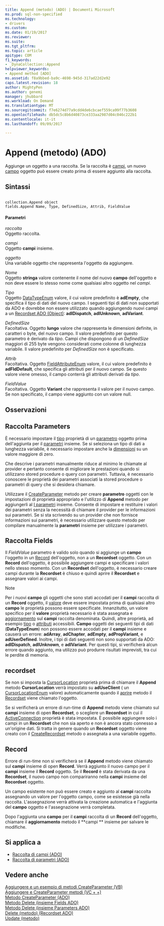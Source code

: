 ```yaml
---
title: Append (metodo) (ADO) | Documenti Microsoft
ms.prod: sql-non-specified
ms.technology:
- drivers
ms.custom: 
ms.date: 01/19/2017
ms.reviewer: 
ms.suite: 
ms.tgt_pltfrm: 
ms.topic: article
apitype: COM
f1_keywords:
- _DynaCollection::Append
helpviewer_keywords:
- Append method [ADO]
ms.assetid: f8a9bbed-ba9c-4698-945d-317ad22d2e92
caps.latest.revision: 18
author: MightyPen
ms.author: genemi
manager: jhubbard
ms.workload: On Demand
ms.translationtype: MT
ms.sourcegitcommit: f7e6274d77a9cdd4de6cbcaef559ca99f77b3608
ms.openlocfilehash: db5dc5c8b6d40873ce333aa2987d04c046c222b1
ms.contentlocale: it-it
ms.lasthandoff: 09/09/2017

---
```

# <a name="append-method-ado"></a>Append (metodo) (ADO)
Aggiunge un oggetto a una raccolta. Se la raccolta è [campi](../../../ado/reference/ado-api/fields-collection-ado.md), un nuovo [campo](../../../ado/reference/ado-api/field-object.md) oggetto può essere creato prima di essere aggiunto alla raccolta.  
  
## <a name="syntax"></a>Sintassi  
  
```  
  
collection.Append object  
fields.Append Name, Type, DefinedSize, Attrib, FieldValue  
```  
  
#### <a name="parameters"></a>Parametri  
 *raccolta*  
 Oggetto raccolta.  
  
 *campi*  
 Oggetto **campi** insieme.  
  
 *oggetto*  
 Una variabile oggetto che rappresenta l'oggetto da aggiungere.  
  
 *Nome*  
 Oggetto **stringa** valore contenente il nome del nuovo **campo** dell'oggetto e non deve essere lo stesso nome come qualsiasi altro oggetto nel *campi*.  
  
 *Tipo*  
 Oggetto [DataTypeEnum](../../../ado/reference/ado-api/datatypeenum.md) valore, il cui valore predefinito è **adEmpty**, che specifica il tipo di dati del nuovo campo. I seguenti tipi di dati non supportati da ADO e dovrebbe non essere utilizzato quando aggiungendo nuovi campi a un [Recordset ADO (Object)](../../../ado/reference/ado-api/recordset-object-ado.md): **adIDispatch**, **adIUnknown**, **adVariant**.  
  
 *DefinedSize*  
 Facoltativa. Oggetto **lungo** valore che rappresenta le dimensioni definite, in caratteri o byte, del nuovo campo. Il valore predefinito per questo parametro è derivato da *tipo*. Campi che dispongono di un *DefinedSize* maggiori di 255 byte vengono considerati come colonne di lunghezza variabile. Il valore predefinito per *DefinedSize* non è specificato.  
  
 *Attrib*  
 Facoltativa. Oggetto [FieldAttributeEnum](../../../ado/reference/ado-api/fieldattributeenum.md) valore, il cui valore predefinito è **adFldDefault**, che specifica gli attributi per il nuovo campo. Se questo valore viene omesso, il campo conterrà gli attributi derivati da *tipo*.  
  
 *FieldValue*  
 Facoltativa. Oggetto **Variant** che rappresenta il valore per il nuovo campo. Se non specificato, il campo viene aggiunto con un valore null.  
  
## <a name="remarks"></a>Osservazioni  
  
## <a name="parameters-collection"></a>Raccolta Parameters  
 È necessario impostare il [tipo](../../../ado/reference/ado-api/type-property-ado.md) proprietà di un [parametro](../../../ado/reference/ado-api/parameter-object.md) oggetto prima dell'aggiunta per il [parametri](../../../ado/reference/ado-api/parameters-collection-ado.md) insieme. Se si seleziona un tipo di dati a lunghezza variabile, è necessario impostare anche la [dimensioni](../../../ado/reference/ado-api/size-property-ado-parameter.md) su un valore maggiore di zero.  
  
 Che descrive i parametri manualmente riduce al minimo le chiamate al provider e pertanto consente di migliorare le prestazioni quando si utilizzano stored procedure o query con parametri. Tuttavia, è necessario conoscere le proprietà dei parametri associati la stored procedure o parametri di query che si desidera chiamare.  
  
 Utilizzare il [CreateParameter](../../../ado/reference/ado-api/createparameter-method-ado.md) metodo per creare **parametro** oggetti con le impostazioni di proprietà appropriato e l'utilizzo di **Append** metodo per aggiungerli al [ I parametri](../../../ado/reference/ado-api/parameters-collection-ado.md) insieme. Consente di impostare e restituire i valori dei parametri senza la necessità di chiamare il provider per le informazioni sui parametri. Se si sta scrivendo su un provider che non fornisce informazioni sui parametri, è necessario utilizzare questo metodo per compilare manualmente la **parametri** insieme per utilizzare i parametri.  
  
## <a name="fields-collection"></a>Raccolta Fields  
 Il *FieldValue* parametro è valido solo quando si aggiunge un **campo** l'oggetto in un [Record](../../../ado/reference/ado-api/record-object-ado.md) dell'oggetto, non a un **Recordset** oggetto. Con un **Record** dell'oggetto, è possibile aggiungere campi e specificare i valori nello stesso momento. Con un **Recordset** dell'oggetto, è necessario creare campi durante la **Recordset** è chiuso e quindi aprire il **Recordset** e assegnare valori ai campi.  
  
> [!NOTE]
>  Per i nuovi **campo** gli oggetti che sono stati accodati per il **campi** raccolta di un **Record** oggetto, il [valore](../../../ado/reference/ado-api/value-property-ado.md) deve essere impostata prima di qualsiasi altro **campo** le proprietà possono essere specificate. Innanzitutto, un valore specifico per il **valore** proprietà necessario è stata assegnata e [aggiornamento](../../../ado/reference/ado-api/update-method.md) sul **campi** raccolta denominata. Quindi, altre proprietà, ad esempio [tipo](../../../ado/reference/ado-api/type-property-ado.md) o [attributi](../../../ado/reference/ado-api/attributes-property-ado.md) accessibili. **Campo** oggetti dei seguenti tipi di dati (**DataTypeEnum**) non possono essere accodati per il **campi** insieme e causerà un errore: **adArray**, **adChapter**, **adEmpty**, **adPropVariant**, e **adUserDefined**. Inoltre, i tipi di dati seguenti non sono supportati da ADO: **adIDispatch**, **adIUnknown**, e **adIVariant**. Per questi tipi, si verificherà alcun errore quando aggiunto, ma utilizzo può produrre risultati imprevisti, tra cui le perdite di memoria.  
  
## <a name="recordset"></a>recordset  
 Se non si imposta la [CursorLocation](../../../ado/reference/ado-api/cursorlocation-property-ado.md) proprietà prima di chiamare il **Append** metodo **CursorLocation** verrà impostato su **adUseClient** ( un [CursorLocationEnum](../../../ado/reference/ado-api/cursorlocationenum.md) valore) automaticamente quando il [aprire](../../../ado/reference/ado-api/open-method-ado-recordset.md) metodo il [Recordset](../../../ado/reference/ado-api/recordset-object-ado.md) viene chiamato l'oggetto.  
  
 Se si verificherà un errore di run-time di **Append** metodo viene chiamato sul **campi** insieme di open **Recordset**, o scegliere un **Recordset** in cui il [ActiveConnection](../../../ado/reference/ado-api/activeconnection-property-ado.md) proprietà è stata impostata. È possibile aggiungere solo i campi in un **Recordset** che non sia aperto e non è ancora stato connesso a un'origine dati. Si tratta in genere quando un **Recordset** oggetto viene creato con il [CreateRecordset](../../../ado/reference/rds-api/createrecordset-method-rds.md) metodo o assegnata a una variabile oggetto.  
  
## <a name="record"></a>Record  
 Errore di run-time non si verificherà se il **Append** metodo viene chiamato sul **campi** insieme di open **Record**. Verrà aggiunto il nuovo campo per il **campi** insieme il **Record** oggetto. Se il **Record** è stata derivata da una **Recordset**, il nuovo campo non compariranno nella **campi** insieme del **Recordset** oggetto.  
  
 Un campo esistente non può essere creato e aggiunto al **campi** raccolta assegnando un valore per l'oggetto campo, come se esistesse già nella raccolta. L'assegnazione verrà attivata la creazione automatica e l'aggiunta del **campo** oggetto e l'assegnazione verrà completata.  
  
 Dopo l'aggiunta una **campo** per il **campi** raccolta di un **Record** dell'oggetto, chiamare il **aggiornamento** metodo il **campi ** insieme per salvare le modifiche.  
  
## <a name="applies-to"></a>Si applica a  
  
- [Raccolta di campi (ADO)](../../../ado/reference/ado-api/fields-collection-ado.md)  
- [Raccolta di parametri (ADO)](../../../ado/reference/ado-api/parameters-collection-ado.md)  
  
## <a name="see-also"></a>Vedere anche  
 [Aggiungere e un esempio di metodi CreateParameter (VB)](../../../ado/reference/ado-api/append-and-createparameter-methods-example-vb.md)   
 [Aggiungere e CreateParameter metodi (VC + +)](../../../ado/reference/ado-api/append-and-createparameter-methods-example-vc.md)   
 [Metodo CreateParameter (ADO)](../../../ado/reference/ado-api/createparameter-method-ado.md)   
 [Metodo Delete (insieme Fields ADO)](../../../ado/reference/ado-api/delete-method-ado-fields-collection.md)   
 [Metodo Delete (insieme Parameters ADO)](../../../ado/reference/ado-api/delete-method-ado-parameters-collection.md)   
 [Delete (metodo) (Recordset ADO)](../../../ado/reference/ado-api/delete-method-ado-recordset.md)   
 [Update (metodo)](../../../ado/reference/ado-api/update-method.md)

